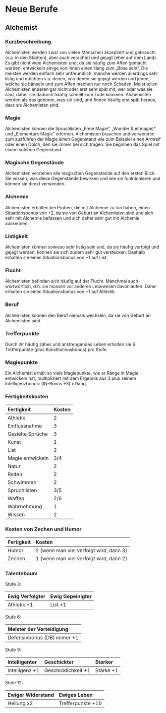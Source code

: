# Neue Berufe

## Alchemist

### Kurzbeschreibung

Alchemisten werden zwar von vielen Menschen akzeptiert und gebraucht \(v.a. in den Städten\), aber auch verachtet und gejagt \(eher auf dem Land\). Es gibt nicht viele Alchemisten und, da sie häufig zum Affen gemacht werden, entwickeln einige von ihnen einen Hang zum „Böse sein”. Die meisten werden einfach sehr unfreundlich, manche werden allerdings sehr listig und möchten v.a. denen, von denen sie gejagt werden und jenen, welche sie hänseln und zum Affen machen nur noch Schaden. Meist teilen Alchemisten anderen gar nicht oder erst sehr spät mit, wer oder was sie sind, daher sie dadurch häufig schnell zum Tode kommen. Alchemisten werden als das geboren, was sie sind, und finden häufig erst spät heraus, dass sie Alchemisten sind.

### Magie

Alchemisten können die Spruchlisten „Freie Magie”, „Wunder \(Leitmagie\)” und „Elementare Magie” erlernen. Alchemisten brauchen und verwenden zum ausführen der Magie einen Gegenstand wie zum Beispiel einen Armreif oder einen Dolch, den sie immer bei sich tragen. Sie beginnen das Spiel mit einem solchen Gegenstand.

### Magische Gegenstände

Alchemisten verstehen alle magischen Gegenstände auf den ersten Blick. Sie wissen, was diese Gegenstände bewirken und wie sie funktionieren und können sie direkt verwenden.

### Alchemie

Alchemisten erhalten bei Proben, die mit Alchemie zu tun haben, einen Situationsbonus von +2, da sie von Geburt an Alchemisten sind und sich sehr mit Alchemie befassen und sich daher sehr gut mit Alchemie auskennen.

### Listigkeit

Alchemisten können sowieso sehr listig sein und, da sie häufig verfolgt und gejagt werden, können sie sich zudem sehr gut verstecken. Deshalb erhalten sie einen Situationsbonus von +1 auf List.

### Flucht

Alchemisten befinden sich häufig auf der Flucht. Manchmal auch wortwörtlich, d.h. sie müssen vor anderen Lebewesen davonlaufen. Daher erhalten sie einen Situationsbonus von +1 auf Athletik.

### Beruf

Alchemisten können den Beruf niemals wechseln, da sie von Geburt an Alchemisten sind.

### Trefferpunkte

Durch ihr häufig zähes und anstrengendes Leben erhalten sie 6 Trefferpunkte \(plus Konstitutionsbonus\) pro Stufe.

### Magiepunkte

Ein Alchemist erhält so viele Magiepunkte, wie er Ränge in Magie entwickeln hat, multipliziert mit dem Ergebnis aus 3 plus seinem Intelligenzbonus: \(IN-Bonus +3\) x Rang.

### Fertigkeitskosten

| Fertigkeit | Kosten |
| :--- | :--- |
| Athletik | 2 |
| Einflussnahme | 3 |
| Gezielte Sprüche | 3 |
| Kunst | 1 |
| List | 2 |
| Magie entwickeln | 3/4 |
| Natur | 2 |
| Reiten | 2 |
| Schwimmen | 2 |
| Spruchlisten | 3/5 |
| Waffen | 2/6 |
| Wahrnehmung | 1 |
| Wissen | 2 |

### Kosten von Zechen und Humor

| Fertigkeit | Kosten |
| :--- | :--- |
| Humor | 2 \(wenn man viel verfolgt wird, dann 3\) |
| Zechen | 1 \(wenn man viel verfolgt wird, dann 2\) |

### Talentebaum

Stufe 3:

| Ewig Verfolgter | Ewig Gepeinigter |
| :--- | :--- |
| Athletik +1 | List +1 |

Stufe 6:

| Meister der Verteidigung |
| :--- |
| Defensivbonus \(DB\) immer +1 |

Stufe 9:

| Intelligenter | Geschickter | Starker |
| :--- | :--- | :--- |
| Intelligenz +1 | Geschicklichkeit +1 | Stärke +1 |

Stufe 12:

| Ewiger Widerstand | Ewiges Leben |
| :--- | :--- |
| Heilung x2 | Trefferpunkte +10 |

